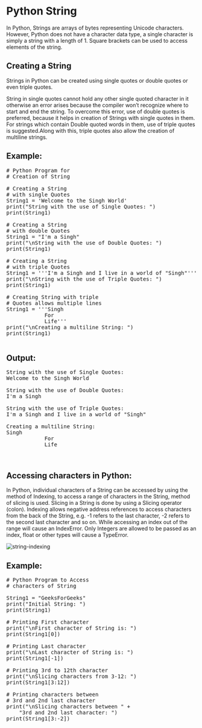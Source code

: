 # Python String

In Python, Strings are arrays of bytes representing Unicode characters. However, Python does not have a character data type,
a single character is simply a string with a length of 1. Square brackets can be used to access elements of the string.

## Creating a String
Strings in Python can be created using single quotes or double quotes or even triple quotes.

String in single quotes cannot hold any other single quoted character in it otherwise an error arises because the compiler
won’t recognize where to start and end the string. To overcome this error, use of double quotes is preferred, because it 
helps in creation of Strings with single quotes in them. For strings which contain Double quoted words in them, use of 
triple quotes is suggested.Along with this, triple quotes also allow the creation of multiline strings.

## Example:

<pre>
# Python Program for 
# Creation of String 
  
# Creating a String  
# with single Quotes 
String1 = 'Welcome to the Singh World'
print("String with the use of Single Quotes: ") 
print(String1) 
  
# Creating a String 
# with double Quotes 
String1 = "I'm a Singh"
print("\nString with the use of Double Quotes: ") 
print(String1) 
  
# Creating a String 
# with triple Quotes 
String1 = '''I'm a Singh and I live in a world of "Singh"'''
print("\nString with the use of Triple Quotes: ") 
print(String1) 
  
# Creating String with triple 
# Quotes allows multiple lines 
String1 = '''Singh 
            For 
            Life'''
print("\nCreating a multiline String: ") 
print(String1) 

</pre>

## Output:

<pre>
String with the use of Single Quotes: 
Welcome to the Singh World

String with the use of Double Quotes: 
I'm a Singh

String with the use of Triple Quotes: 
I'm a Singh and I live in a world of "Singh"

Creating a multiline String: 
Singh
            For
            Life
            
    </pre>
    
   
   ## Accessing characters in Python:
   
In Python, individual characters of a String can be accessed by using the method of Indexing, to access a range of characters in the String, method of slicing is used. Slicing in a String is done by using a Slicing operator (colon). Indexing allows negative address references to access characters from the back of the String, e.g. -1 refers to the last character, -2 refers to the second last character and so on.
While accessing an index out of the range will cause an IndexError. Only Integers are allowed to be passed as an index, float or other types will cause a TypeError.


![string-indexing](https://user-images.githubusercontent.com/31289155/47180049-2dd1f380-d33d-11e8-9e44-2eb3e10ee691.jpg)


## Example:

<pre>
# Python Program to Access 
# characters of String 
  
String1 = "GeeksForGeeks"
print("Initial String: ") 
print(String1) 
  
# Printing First character 
print("\nFirst character of String is: ") 
print(String1[0]) 
  
# Printing Last character 
print("\nLast character of String is: ") 
print(String1[-1]) 
  
# Printing 3rd to 12th character 
print("\nSlicing characters from 3-12: ") 
print(String1[3:12]) 
  
# Printing characters between  
# 3rd and 2nd last character 
print("\nSlicing characters between " +
    "3rd and 2nd last character: ") 
print(String1[3:-2]) 
</pre>


